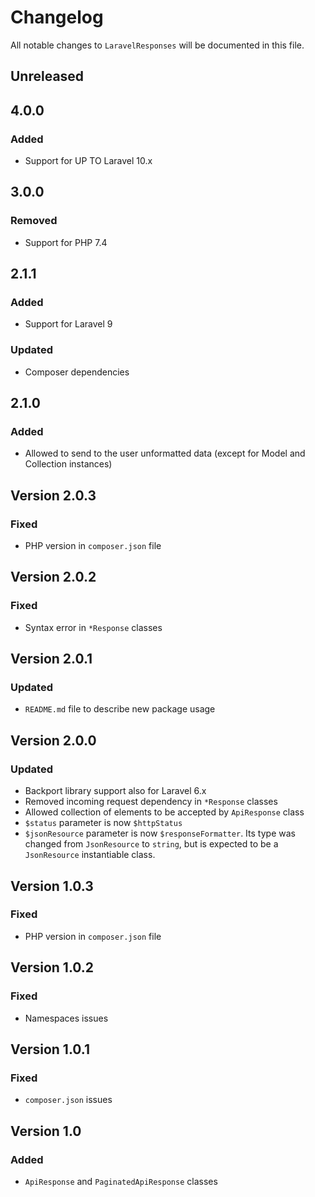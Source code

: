 # Changelog

All notable changes to `LaravelResponses` will be documented in this file.

## Unreleased

## 4.0.0

### Added

- Support for UP TO Laravel 10.x

## 3.0.0

### Removed

- Support for PHP 7.4

## 2.1.1

### Added

- Support for Laravel 9

### Updated

- Composer dependencies

## 2.1.0

### Added

- Allowed to send to the user unformatted data (except for Model and Collection instances)

## Version 2.0.3

### Fixed

- PHP version in `composer.json` file

## Version 2.0.2

### Fixed

- Syntax error in `*Response` classes

## Version 2.0.1

### Updated

- `README.md` file to describe new package usage

## Version 2.0.0

### Updated

- Backport library support also for Laravel 6.x
- Removed incoming request dependency in `*Response` classes
- Allowed collection of elements to be accepted by `ApiResponse` class
- `$status` parameter is now `$httpStatus`
- `$jsonResource` parameter is now `$responseFormatter`. Its type was changed from `JsonResource` to `string`, but is
  expected to be a `JsonResource` instantiable class.

## Version 1.0.3

### Fixed

- PHP version in `composer.json` file

## Version 1.0.2

### Fixed

- Namespaces issues

## Version 1.0.1

### Fixed

- `composer.json` issues

## Version 1.0

### Added

- `ApiResponse` and `PaginatedApiResponse` classes 

